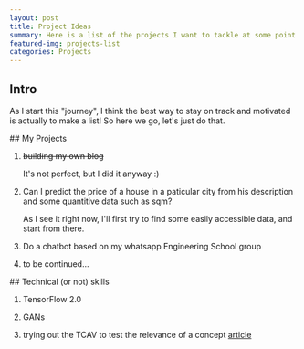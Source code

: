 ```yaml
---
layout: post
title: Project Ideas
summary: Here is a list of the projects I want to tackle at some point.
featured-img: projects-list
categories: Projects
---
```


## Intro

As I start this "journey", I think the best way to stay on track and motivated is actually to make a list!
So here we go, let's just do that.


<a name="projects"/>
## My Projects

1. ~~building my own blog~~

   It's not perfect, but I did it anyway :)  

1. Can I predict the price of a house in a paticular city from his description and some quantitive data such as sqm?

   As I see it right now, I'll first try to find some easily accessible data, and start from there.  

2. Do a chatbot based on my whatsapp Engineering School group

3. to be continued...



<a name="skills"/>
## Technical (or not) skills

1. TensorFlow 2.0

2. GANs

3. trying out the TCAV to test the relevance of a concept [article](https://towardsdatascience.com/this-new-google-technique-help-us-understand-how-neural-networks-are-thinking-229f783300)


